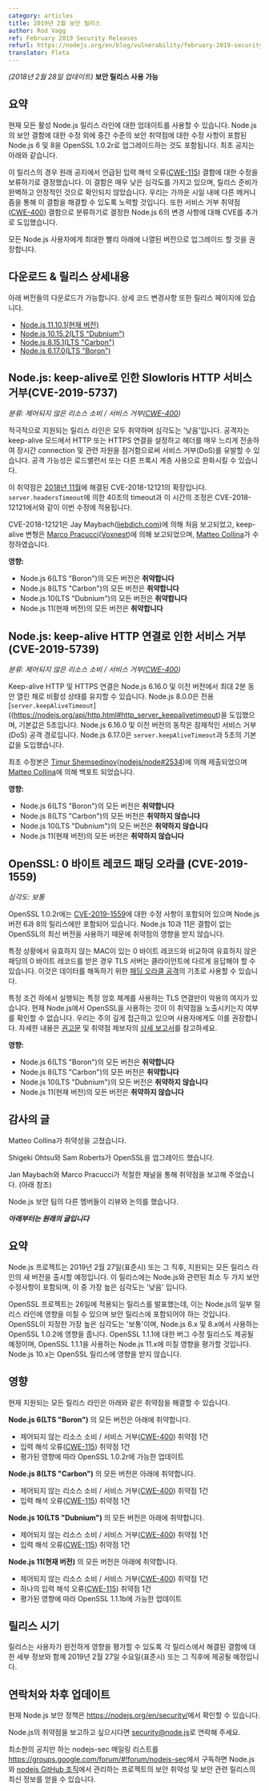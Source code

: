 ```yaml
---
category: articles
title: 2019년 2월 보안 릴리스
author: Rod Vagg
ref: February 2019 Security Releases
refurl: https://nodejs.org/en/blog/vulnerability/february-2019-security-releases
translator: Fleta
---
```


<!--
_(Update 28-February-2018)_ **Security releases available**
-->

_(2018년 2월 28일 업데이트)_ **보안 릴리스 사용 가능**


<!--
## Summary

Updates are now available for all active Node.js release lines. In addition to fixes for security flaws in Node.js, they also include upgrades of Node.js 6 and 8 to OpenSSL 1.0.2r which contains a fix for a moderate severity security vulnerability. The original announcement is included below.

For these releases, we have decided to withhold the fix for the Misinterpretation of Input ([CWE-115](https://cwe.mitre.org/data/definitions/115.html)) flaw mentioned in the original announcement. This flaw is very low severity and we are not satisfied that we had a complete and stable fix ready for release. We will be seeking to address this flaw via alternate mechanisms in the near future. In addition, we have introduced an additional CVE for a change in Node.js 6 that we have decided to classify as a Denial of Service ([CWE-400](https://cwe.mitre.org/data/definitions/400.html)) flaw.

We recommend that all Node.js users upgrade to a version listed below as soon as possible.
-->

## 요약 

현재 모든 활성 Node.js 릴리스 라인에 대한 업데이트를 사용할 수 있습니다. Node.js의 보안 결함에 대한 수정 외에 중간 수준의 보안 취약점에 대한 수정 사항이 포함된 Node.js 6 및 8을 OpenSSL 1.0.2r로 업그레이드하는 것도 포함됩니다. 최초 공지는 아래와 같습니다.

이 릴리스의 경우 원래 공지에서 언급된 입력 해석 오류([CWE-115](https://cwe.mitre.org/data/definitions/115.html)) 결함에 대한 수정을 보류하기로 결정했습니다. 이 결함은 매우 낮은 심각도를 가지고 있으며, 릴리스 준비가 완벽하고 안정적인 것으로 확인되지 않았습니다. 우리는 가까운 시일 내에 다른 메커니즘을 통해 이 결함을 해결할 수 있도록 노력할 것입니다. 또한 서비스 거부 취약점([CWE-400](https://cwe.mitre.org/data/definitions/400.html)) 결함으로 분류하기로 결정한 Node.js 6의 변경 사항에 대해 CVE를 추가로 도입했습니다.

모든 Node.js 사용자에게 최대한 빨리 아래에 나열된 버전으로 업그레이드 할 것을 권장합니다.

<!--
## Downloads & release details

Downloads are available for the following versions. Details of code changes can also be found on each release page.

* [Node.js 11.10.1 (Current)](https://nodejs.org/en/blog/release/v11.10.1)
* [Node.js 10.15.2 (LTS "Dubnium")](https://nodejs.org/en/blog/release/v10.15.2)
* [Node.js 8.15.1 (LTS "Carbon")](https://nodejs.org/en/blog/release/v8.15.1)
* [Node.js 6.17.0 (LTS "Boron")](https://nodejs.org/en/blog/release/v6.17.0)
-->

## 다운로드 & 릴리스 상세내용

아래 버전들의 다운로드가 가능합니다. 상세 코드 변경사항 또한 릴리스 페이지에 있습니다.

* [Node.js 11.10.1(현재 버전)](https://nodejs.org/en/blog/release/v11.10.1)
* [Node.js 10.15.2(LTS "Dubnium")](https://nodejs.org/en/blog/release/v10.15.2)
* [Node.js 8.15.1(LTS "Carbon")](https://nodejs.org/en/blog/release/v8.15.1)
* [Node.js 6.17.0(LTS "Boron")](https://nodejs.org/en/blog/release/v6.17.0)

<!--
## Node.js: Slowloris HTTP Denial of Service with keep-alive (CVE-2019-5737)

_Categorization: Uncontrolled Resource Consumption / Denial of Service ([CWE-400](https://cwe.mitre.org/data/definitions/400.html))_

All actively supported release lines are vulnerable and the severity is LOW. An attacker can cause a Denial of Service (DoS) by establishing an HTTP or HTTPS connection in keep-alive mode and by sending headers very slowly thereby keeping the connection and associated resources alive for a long period of time. Attack potential is mitigated by the use of a load balancer or other proxy layer.

This vulnerability is an extension of CVE-2018-12121, addressed in [November, 2018](https://nodejs.org/en/blog/vulnerability/november-2018-security-releases/). The 40 second timeout and its adjustment by `server.headersTimeout` apply to this fix as in CVE-2018-12121.

CVE-2018-12121 originally reported by Jan Maybach ([liebdich.com](https://liebdich.com)), keep-alive variant reported by [Marco Pracucci](https://twitter.com/pracucci) ([Voxnest](https://voxnest.com)), fixed by [Matteo Collina](https://twitter.com/matteocollina).

**Impact:**
* All versions of Node.js 6 (LTS "Boron") **are** vulnerable
* All versions of Node.js 8 (LTS "Carbon") **are** vulnerable
* All versions of Node.js 10 (LTS "Dubnium") **are** vulnerable
* All versions of Node.js 11 (Current) **are** vulnerable
-->

## Node.js: keep-alive로 인한 Slowloris HTTP 서비스 거부(CVE-2019-5737)

_분류: 제어되지 않은 리소스 소비 / 서비스 거부([CWE-400](https://cwe.mitre.org/data/definitions/400.html))_

적극적으로 지원되는 릴리스 라인은 모두 취약하며 심각도는 '낮음'입니다. 공격자는 keep-alive 모드에서 HTTP 또는 HTTPS 연결을 설정하고 헤더를 매우 느리게 전송하여 장시간 connection 및 관련 자원을 점거함으로써 서비스 거부(DoS)를 유발할 수 있습니다. 공격 가능성은 로드밸런서 또는 다른 프록시 계층 사용으로 완화시킬 수 있습니다.

이 취약점은 [2018년 11월](https://nodejs.github.io/nodejs-ko/articles/2018/11/28/vulnerability-november-2018-security-releases/)에 해결된 CVE-2018-12121의 확장입니다. `server.headersTimeout`에 의한 40초의 timeout과 이 시간의 조정은 CVE-2018-12121에서와 같이 이번 수정에 적용됩니다.

CVE-2018-12121은 Jay Maybach([liebdich.com](https://liebdich.com))에 의해 처음 보고되었고, keep-alive 변형은 [Marco Pracucci](https://twitter.com/pracucci)([Voxnest](https://voxnest.com))에 의해 보고되었으며, [Matteo Collina](https://twitter.com/matteocollina)가 수정하였습니다.

**영향:**
* Node.js 6(LTS "Boron")의 모든 버전은 **취약합니다**
* Node.js 8(LTS "Carbon")의 모든 버전은 **취약합니다**
* Node.js 10(LTS "Dubnium")의 모든 버전은 **취약합니다**
* Node.js 11(현재 버전)의 모든 버전은 **취약합니다**

<!--
## Node.js: Denial of Service with keep-alive HTTP connections (CVE-2019-5739)

_Categorization: Uncontrolled Resource Consumption / Denial of Service ([CWE-400](https://cwe.mitre.org/data/definitions/400.html))_

Keep-alive HTTP and HTTPS connections can remain open and inactive for up to 2 minutes in Node.js 6.16.0 and earlier. Node.js 8.0.0 introduced a dedicated [`server.keepAliveTimeout`](https://nodejs.org/api/http.html#http_server_keepalivetimeout) which defaults to 5 seconds. The behavior in Node.js 6.16.0 and earlier is a potential Denial of Service (DoS) attack vector. Node.js 6.17.0 introduces `server.keepAliveTimeout` and the 5-second default.

The original fix was submitted by [Timur Shemsedinov](https://github.com/tshemsedinov) ([nodejs/node#2534](https://github.com/nodejs/node/pull/2534)) and backported by [Matteo Collina](https://twitter.com/matteocollina).

**Impact:**
* All versions of Node.js 6 (LTS "Boron") **are** vulnerable
* All versions of Node.js 8 (LTS "Carbon") **are NOT** vulnerable
* All versions of Node.js 10 (LTS "Dubnium") **are NOT** vulnerable
* All versions of Node.js 11 (Current) **are NOT** vulnerable
-->

## Node.js: keep-alive HTTP 연결로 인한 서비스 거부(CVE-2019-5739)

_분류: 제어되지 않은 리소스 소비 / 서비스 거부([CWE-400](https://cwe.mitre.org/data/definitions/400.html))_

Keep-alive HTTP 및 HTTPS 연결은 Node.js 6.16.0 및 이전 버전에서 최대 2분 동안 열린 채로 비활성 상태를 유지할 수 있습니다. Node.js 8.0.0은 전용 [`server.keepAliveTimeout`]((https://nodejs.org/api/http.html#http_server_keepalivetimeout)을 도입했으며, 기본값은 5초입니다. Node.js 6.16.0 및 이전 버전의 동작은 잠재적인 서비스 거부(DoS) 공격 경로입니다. Node.js 6.17.0은 `server.keepAliveTimeout`과 5초의 기본값을 도입했습니다.

최초 수정본은 [Timur Shemsedinov](https://github.com/tshemsedinov)([nodejs/node#2534](https://github.com/nodejs/node/pull/2534))에 의해 제출되었으며 [Matteo Collina](https://twitter.com/matteocollina)에 의해 백포트 되었습니다.

**영향:**
* Node.js 6(LTS "Boron")의 모든 버전은 **취약합니다**
* Node.js 8(LTS "Carbon")의 모든 버전은 **취약하지 않습니다**
* Node.js 10(LTS "Dubnium")의 모든 버전은 **취약하지 않습니다**
* Node.js 11(현재 버전)의 모든 버전은 **취약하지 않습니다**

<!--
## OpenSSL: 0-byte record padding oracle (CVE-2019-1559)

_Severity: MODERATE_

OpenSSL 1.0.2r contains a fix for [CVE-2019-1559](https://www.openssl.org/news/secadv/20190226.txt) and is included in the releases for Node.js versions 6 and 8 only. Node.js 10 and 11 are not impacted by this vulnerability as they use newer versions of OpenSSL which do not contain the flaw.

Under certain circumstances, a TLS server can be forced to respond differently to a client if a zero-byte record is received with an invalid _padding_ compared to a zero-byte record with an invalid _MAC_. This can be used as the basis of a [padding oracle attack](https://en.wikipedia.org/wiki/Padding_oracle_attack) to decrypt data.

Only TLS connections using certain ciphersuites executing under certain conditions are exploitable. We are currently unable to determine whether the use of OpenSSL in Node.js exposes this vulnerability. We are taking a cautionary approach and recommend the same for users. For more information, see the [advisory](https://www.openssl.org/news/secadv/20190226.txt) and a [detailed write-up](https://github.com/RUB-NDS/TLS-Padding-Oracles) by the reporters of the vulnerability.

**Impact:**
* All versions of Node.js 6 (LTS "Boron") **are** vulnerable
* All versions of Node.js 8 (LTS "Carbon") **are** vulnerable
* All versions of Node.js 10 (LTS "Dubnium") **are NOT** vulnerable
* All versions of Node.js 11 (Current) **are NOT** vulnerable
-->

## OpenSSL: 0 바이트 레코드 패딩 오라클 (CVE-2019-1559)

_심각도: 보통_

OpenSSL 1.0.2r에는 [CVE-2019-1559](https://www.openssl.org/news/secadv/20190226.txt)에 대한 수정 사항이 포함되어 있으며 Node.js 버전 6과 8의 릴리스에만 포함되어 있습니다. Node.js 10과 11은 결함이 없는 OpenSSL의 최신 버전을 사용하기 때문에 취약점의 영향을 받지 않습니다.

특정 상황에서 유효하지 않는 MAC이 있는 0 바이트 레코드와 비교하여 유효하지 않은 패딩의 0 바이트 레코드를 받은 경우 TLS 서버는 클라이언트에 다르게 응답해야 할 수 있습니다. 이것은 데이터를 해독하기 위한 [패딩 오라클 공격](https://en.wikipedia.org/wiki/Padding_oracle_attack)의 기초로 사용할 수 있습니다.

특정 조건 하에서 실행되는 특정 암호 체계를 사용하는 TLS 연결만이 악용의 여지가 있습니다. 현재 Node.js에서 OpenSSL을 사용하는 것이 이 취약점을 노출시키는지 여부를 확인할 수 없습니다. 우리는 주의 깊게 접근하고 있으며 사용자에게도 이를 권장합니다. 자세한 내용은 [권고문](https://www.openssl.org/news/secadv/20190226.txt) 및 취약점 제보자의 [상세 보고서](https://github.com/RUB-NDS/TLS-Padding-Oracles)를 참고하세요.

**영향:**
* Node.js 6(LTS "Boron")의 모든 버전은 **취약합니다**
* Node.js 8(LTS "Carbon")의 모든 버전은 **취약합니다**
* Node.js 10(LTS "Dubnium")의 모든 버전은 **취약하지 않습니다**
* Node.js 11(현재 버전)의 모든 버전은 **취약하지 않습니다**

<!--
## Acknowledgements

Matteo Collina for vulnerability fixes.

Shigeki Ohtsu and Sam Roberts for the OpenSSL upgrade.

Jan Maybach and Marco Pracucci for reporting vulnerabilities via the appropriate channels (see below).

Other members of the Node.js security team for reviews and discussion.

***Original post is included below***
-->

## 감사의 글

Matteo Collina가 취약성을 고쳤습니다.

Shigeki Ohtsu와 Sam Roberts가 OpenSSL을 업그레이드 했습니다.

Jan Maybach와 Marco Pracucci가 적절한 채널을 통해 취약점을 보고해 주었습니다. (아래 참조)

Node.js 보안 팀의 다른 멤버들이 리뷰와 논의를 했습니다.

***아래부터는 원래의 글입니다***

<!--
## Summary

The Node.js project will release new versions of all supported release lines on, or shortly after, Wednesday, February 27th, 2019 UTC. These releases will incorporate at least two security fixes specific to Node.js, the highest severity of which is 'low'.

The OpenSSL project has announced [releases](https://mta.openssl.org/pipermail/openssl-announce/2019-February/000145.html) for the 26th which may impact some release lines of Node.js and require inclusion in our security releases. The highest severity indicated by OpenSSL is ['moderate'](https://www.openssl.org/policies/secpolicy.html#moderate) and impacts OpenSSL 1.0.2 which is used by Node.js 6.x and 8.x. A bug-fix release for OpenSSL 1.1.1 will also be made available and we will assess the impact, if any, on Node.js 11.x which uses this version. Node.js 10.x will not be impacted by the OpenSSL releases.
-->

## 요약 

Node.js 프로젝트는 2019년 2월 27일(표준시) 또는 그 직후, 지원되는 모든 릴리스 라인의 새 버전을 출시할 예정입니다. 이 릴리스에는 Node.js와 관련된 최소 두 가지 보안 수정사항이 포함되며, 이 중 가장 높은 심각도는 '낮음' 입니다. 

OpenSSL 프로젝트는 26일에 적용되는 릴리스를 발표했는데, 이는 Node.js의 일부 릴리스 라인에 영향을 미칠 수 있으며 보안 릴리스에 포함되어야 하는 것입니다. OpenSSL이 지정한 가장 높은 심각도는 '보통'이며, Node.js 6.x 및 8.x에서 사용하는 OpenSSL 1.0.2에 영향을 줍니다. OpenSSL 1.1.1에 대한 버그 수정 릴리스도 제공될 예정이며, OpenSSL 1.1.1을 사용하는 Node.js 11.x에 미칠 영향을 평가할 것입니다. Node.js 10.x는 OpenSSL 릴리스에 영향을 받지 않습니다.

<!--
## Impact

Releases for all actively supported release lines will be made available to fix the following vulnerabilities.

All versions of **Node.js 6 (LTS "Boron")** are vulnerable to:
  * 1 Uncontrolled Resource Consumption / Denial of Service ([CWE-400](https://cwe.mitre.org/data/definitions/400.html)) vulnerability
  * 1 Misinterpretation of Input ([CWE-115](https://cwe.mitre.org/data/definitions/115.html)) vulnerability
  * Possible update to OpenSSL 1.0.2r depending on assessed impact

All versions of **Node.js 8 (LTS "Carbon")** are vulnerable to:
  * 1 Uncontrolled Resource Consumption / Denial of Service ([CWE-400](https://cwe.mitre.org/data/definitions/400.html)) vulnerability
  * 1 Misinterpretation of Input ([CWE-115](https://cwe.mitre.org/data/definitions/115.html)) vulnerability
  * Possible update to OpenSSL 1.0.2r depending on assessed impact

All versions of **Node.js 10 (LTS "Dubnium")** are vulnerable to:
  * 1 Uncontrolled Resource Consumption / Denial of Service ([CWE-400](https://cwe.mitre.org/data/definitions/400.html)) vulnerability
  * 1 Misinterpretation of Input ([CWE-115](https://cwe.mitre.org/data/definitions/115.html)) vulnerability

All versions of **Node.js 11 (Current)** are vulnerable to:
  * 1 Uncontrolled Resource Consumption / Denial of Service ([CWE-400](https://cwe.mitre.org/data/definitions/400.html)) vulnerability
  * 1 Misinterpretation of Input ([CWE-115](https://cwe.mitre.org/data/definitions/115.html)) vulnerability
  * Possible update to OpenSSL 1.1.1b depending on assessed impact
-->

## 영향

현재 지원되는 모든 릴리스 라인은 아래와 같은 취약점을 해결할 수 있습니다.

**Node.js 6(LTS "Boron")** 의 모든 버전은 아래에 취약합니다.
  * 제어되지 않는 리소스 소비 / 서비스 거부([CWE-400](https://cwe.mitre.org/data/definitions/400.html)) 취약점 1건
  * 입력 해석 오류([CWE-115](https://cwe.mitre.org/data/definitions/115.html)) 취약점 1건
  * 평가된 영향에 따라 OpenSSL 1.0.2r에 가능한 업데이트

**Node.js 8(LTS "Carbon")** 의 모든 버전은 아래에 취약합니다.
  * 제어되지 않는 리소스 소비 / 서비스 거부([CWE-400](https://cwe.mitre.org/data/definitions/400.html)) 취약점 1건
  * 입력 해석 오류([CWE-115](https://cwe.mitre.org/data/definitions/115.html)) 취약점 1건

**Node.js 10(LTS "Dubnium")** 의 모든 버전은 아래에 취약합니다.
  * 제어되지 않는 리소스 소비 / 서비스 거부([CWE-400](https://cwe.mitre.org/data/definitions/400.html)) 취약점 1건
  * 입력 해석 오류([CWE-115](https://cwe.mitre.org/data/definitions/115.html)) 취약점 1건

**Node.js 11(현재 버전)** 의 모든 버전은 아래에 취약합니다.
  * 제어되지 않는 리소스 소비 / 서비스 거부([CWE-400](https://cwe.mitre.org/data/definitions/400.html)) 취약점 1건
  * 하나의 입력 해석 오류([CWE-115](https://cwe.mitre.org/data/definitions/115.html)) 취약점 1건
  * 평가된 영향에 따라 OpenSSL 1.1.1b에 가능한 업데이트

<!--
## Release timing

Releases will be available at, or shortly after, Wednesday, February 27th, 2019 UTC, along with disclosure of the details for the flaws addressed in each release in order to allow for complete impact assessment by users.
-->

## 릴리스 시기

릴리스는 사용자가 완전하게 영향을 평가할 수 있도록 각 릴리스에서 해결된 결함에 대한 세부 정보와 함께 2019년 2월 27일 수요일(표준시) 또는 그 직후에 제공될 예정입니다.

<!--
## Contact and future updates

The current Node.js security policy can be found at https://nodejs.org/en/security/.

Please contact security@nodejs.org if you wish to report a vulnerability in Node.js.

Subscribe to the low-volume announcement-only nodejs-sec mailing list at https://groups.google.com/forum/#!forum/nodejs-sec to stay up to date on security vulnerabilities and security-related releases of Node.js and the projects maintained in the [nodejs GitHub organization](https://github.com/nodejs/).
-->

## 연락처와 차후 업데이트

현재 Node.js 보안 정책은 <https://nodejs.org/en/security/>에서 확인할 수 있습니다.

Node.js의 취약점을 보고하고 싶으시다면 <security@node.js>로 연락해 주세요.

최소한의 공지만 하는 nodejs-sec 메일링 리스트를 <https://groups.google.com/forum/#!forum/nodejs-sec>에서 구독하면 Node.js와 [nodejs GitHub 조직](https://github.com/nodejs/)에서 관리하는 프로젝트의 보안 취약성 및 보안 관련 릴리스의 최신 정보를 얻을 수 있습니다.

